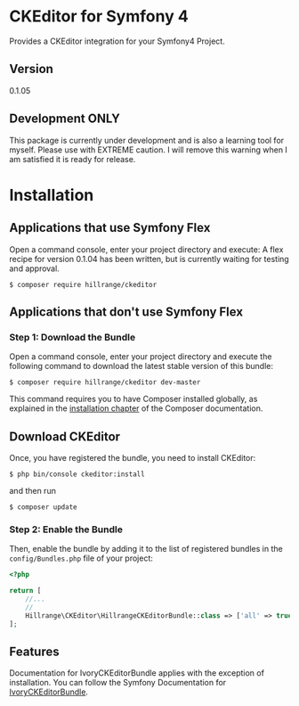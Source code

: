 # CKEditor for Symfony 4
Provides a CKEditor integration for your Symfony4 Project.

Version
-------
0.1.05

Development ONLY
----------------

This package is currently under development and is also a learning tool for myself.  Please use with EXTREME caution.   I will remove this warning when I am satisfied it is ready for release.


Installation
============

Applications that use Symfony Flex
----------------------------------

Open a command console, enter your project directory and execute:  A flex recipe for version 0.1.04 has been written, but is currently waiting for testing and approval.

```console
$ composer require hillrange/ckeditor
```

Applications that don't use Symfony Flex
----------------------------------------

### Step 1: Download the Bundle

Open a command console, enter your project directory and execute the
following command to download the latest stable version of this bundle:

```console
$ composer require hillrange/ckeditor dev-master
```

This command requires you to have Composer installed globally, as explained
in the [installation chapter](https://getcomposer.org/doc/00-intro.md)
of the Composer documentation.

Download CKEditor
-----------------

Once, you have registered the bundle, you need to install CKEditor:
```console
$ php bin/console ckeditor:install
```
and then run 
```console
$ composer update
```

### Step 2: Enable the Bundle

Then, enable the bundle by adding it to the list of registered bundles
in the `config/Bundles.php` file of your project:

```php
<?php

return [
    //...
    //
    Hillrange\CKEditor\HillrangeCKEditorBundle::class => ['all' => true],
];

```
Features
--------
Documentation for IvoryCKEditorBundle applies with the exception of installation.  You can follow the Symfony Documentation for [IvoryCKEditorBundle](https://symfony.com/doc/current/bundles/IvoryCKEditorBundle/index.html).


